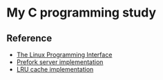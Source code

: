 # My C programming study

## Reference

- [The Linux Programming Interface](https://www.oreilly.com/library/view/the-linux-programming/9781593272203/)
- [Prefork server implementation](https://gist.github.com/paulsmith/204301)
- [LRU cache implementation](https://github.com/willcannings/C-LRU-Cache)
